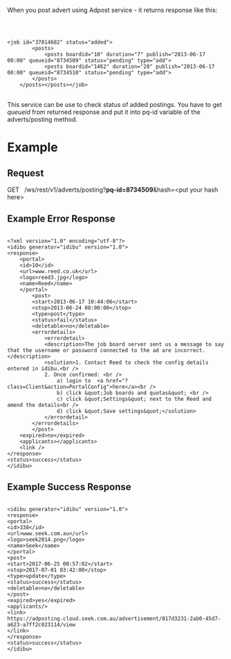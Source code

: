 <p>When you post advert using Adpost service - it returns response like this:</p>
<p>&nbsp;</p>
<pre wrap="">
<code type="xml">
&lt;job id=&quot;37014682&quot; status=&quot;added&quot;&gt;
		&lt;posts&gt;
			&lt;posts boardid=&quot;10&quot; duration=&quot;7&quot; publish=&quot;2013-06-17 00:00&quot; queueid=&quot;8734509&quot; status=&quot;pending&quot; type=&quot;add&quot;&gt;
			&lt;posts boardid=&quot;1462&quot; duration=&quot;28&quot; publish=&quot;2013-06-17 00:00&quot; queueid=&quot;8734510&quot; status=&quot;pending&quot; type=&quot;add&quot;&gt;
		&lt;/posts&gt;
	&lt;/posts&gt;&lt;/posts&gt;&lt;/job&gt;
</code>
</pre>
<p>This service can be use to check status of added postings. You have to get <em>queueid</em> from returned response and put it into pq-id variable of the adverts/posting method.</p>
<h1>
	Example</h1>
<h2>
	Request</h2>
<p>GET&nbsp;&nbsp; /ws/rest/v1/adverts/posting?<strong>pq-id=8734509</strong>&amp;hash=&lt;put your hash here&gt;</p>
<h2>Example Error Response</h2>
<pre wrap="">
<code type="xml">
&lt;?xml version=&quot;1.0&quot; encoding=&quot;utf-8&quot;?&gt;
&lt;idibu generator=&quot;idibu&quot; version=&quot;1.0&quot;&gt;
&lt;response&gt;
	&lt;portal&gt;
	&lt;id&gt;10&lt;/id&gt;
	&lt;url&gt;www.reed.co.uk&lt;/url&gt;
	&lt;logo&gt;reed3.jpg&lt;/logo&gt;
	&lt;name&gt;Reed&lt;/name&gt;
	&lt;/portal&gt;
		&lt;post&gt;
		&lt;start&gt;2013-06-17 10:44:06&lt;/start&gt;
		&lt;stop&gt;2013-06-24 00:00:00&lt;/stop&gt;
		&lt;type&gt;post&lt;/type&gt;
		&lt;status&gt;fail&lt;/status&gt;
		&lt;deletable&gt;no&lt;/deletable&gt;
		&lt;errordetails&gt;
			&lt;errordetail&gt;
			&lt;description&gt;The job board server sent us a message to say that the username or password connected to the ad are incorrect.&lt;/description&gt;
			&lt;solution&gt;1. Contact Reed to check the config details entered in idibu.&lt;br /&gt;
			2. Once confirmed: &lt;br /&gt;
				a) login to  &lt;a href=&quot;?class=Client&amp;action=PortalConfig&quot;&gt;here&lt;/a&gt;&lt;br /&gt;
				b) click &amp;quot;Job boards and quotas&amp;quot; &lt;br /&gt;
				c) click &amp;quot;Settings&amp;quot; next to the Reed and amend the details&lt;br /&gt;
				d) click &amp;quot;Save settings&amp;quot;&lt;/solution&gt;
			&lt;/errordetail&gt;
		&lt;/errordetails&gt;
		&lt;/post&gt;
	&lt;expired&gt;no&lt;/expired&gt;
	&lt;applicants&gt;&lt;/applicants&gt;
	&lt;link /&gt;
&lt;/response&gt;
&lt;status&gt;success&lt;/status&gt;
&lt;/idibu&gt;
</code></pre>

<h2>Example Success Response</h2>
<pre wrap="">
<code type="xml">
&lt;idibu generator=&quot;idibu&quot; version=&quot;1.0&quot;&gt;
&lt;response&gt;
&lt;portal&gt;
&lt;id&gt;338&lt;/id&gt;
&lt;url&gt;www.seek.com.au&lt;/url&gt;
&lt;logo&gt;seek2014.png&lt;/logo&gt;
&lt;name&gt;Seek&lt;/name&gt;
&lt;/portal&gt;
&lt;post&gt;
&lt;start&gt;2017-06-25 00:57:02&lt;/start&gt;
&lt;stop&gt;2017-07-01 03:42:00&lt;/stop&gt;
&lt;type&gt;update&lt;/type&gt;
&lt;status&gt;success&lt;/status&gt;
&lt;deletable&gt;no&lt;/deletable&gt;
&lt;/post&gt;
&lt;expired&gt;yes&lt;/expired&gt;
&lt;applicants/&gt;
&lt;link&gt;
https://adposting.cloud.seek.com.au/advertisement/817d3231-2ab0-45d7-a623-a7ff2c023114/view
&lt;/link&gt;
&lt;/response&gt;
&lt;status&gt;success&lt;/status&gt;
&lt;/idibu&gt;
</code></pre>
